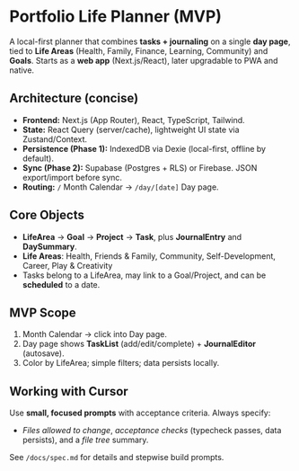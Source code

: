 # Portfolio Life Planner (MVP)

A local-first planner that combines **tasks + journaling** on a single **day page**, tied to **Life Areas** (Health, Family, Finance, Learning, Community) and **Goals**. Starts as a **web app** (Next.js/React), later upgradable to PWA and native.

## Architecture (concise)
- **Frontend:** Next.js (App Router), React, TypeScript, Tailwind.
- **State:** React Query (server/cache), lightweight UI state via Zustand/Context.
- **Persistence (Phase 1):** IndexedDB via Dexie (local-first, offline by default).
- **Sync (Phase 2):** Supabase (Postgres + RLS) or Firebase. JSON export/import before sync.
- **Routing:** `/` Month Calendar → `/day/[date]` Day page.

## Core Objects
- **LifeArea** → **Goal** → **Project** → **Task**, plus **JournalEntry** and **DaySummary**.
- **Life Areas**: Health, Friends & Family, Community, Self-Development, Career, Play & Creativity
- Tasks belong to a LifeArea, may link to a Goal/Project, and can be **scheduled** to a date.

## MVP Scope
1. Month Calendar → click into Day page.
2. Day page shows **TaskList** (add/edit/complete) + **JournalEditor** (autosave).
3. Color by LifeArea; simple filters; data persists locally.

## Working with Cursor
Use **small, focused prompts** with acceptance criteria. Always specify:
- *Files allowed to change*, *acceptance checks* (typecheck passes, data persists), and a *file tree* summary.

See `/docs/spec.md` for details and stepwise build prompts.
